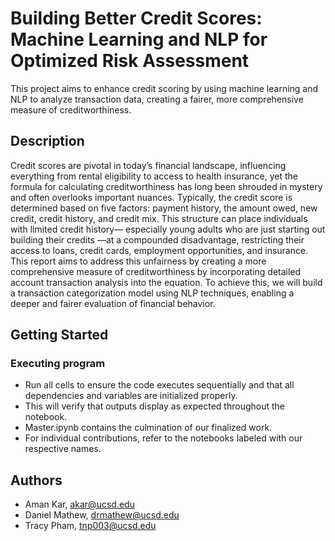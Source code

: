 # Building Better Credit Scores: Machine Learning and NLP for Optimized Risk Assessment

This project aims to enhance credit scoring by using machine learning and NLP to analyze transaction data, creating a fairer, more comprehensive measure of creditworthiness.

## Description

Credit scores are pivotal in today’s financial landscape, influencing everything from rental eligibility to access to health insurance, yet the formula for calculating creditworthiness has long been shrouded in mystery and often overlooks important nuances. Typically, the credit score is determined based on five factors: payment history, the amount owed, new credit, credit history, and credit mix. This structure can place individuals with limited credit history— especially young adults who are just starting out building their credits —at a compounded disadvantage, restricting their access to loans, credit cards, employment opportunities, and insurance. This report aims to address this unfairness by creating a more comprehensive measure of creditworthiness by incorporating detailed account transaction analysis into the equation. To achieve this, we will build a transaction categorization model using NLP techniques, enabling a deeper and fairer evaluation of financial behavior.


## Getting Started

### Executing program

* Run all cells to ensure the code executes sequentially and that all dependencies and variables are initialized properly.
* This will verify that outputs display as expected throughout the notebook.
* Master.ipynb contains the culmination of our finalized work.
* For individual contributions, refer to the notebooks labeled with our respective names.

## Authors

* Aman Kar, akar@ucsd.edu 
* Daniel Mathew, drmathew@ucsd.edu
* Tracy Pham, tnp003@ucsd.edu
